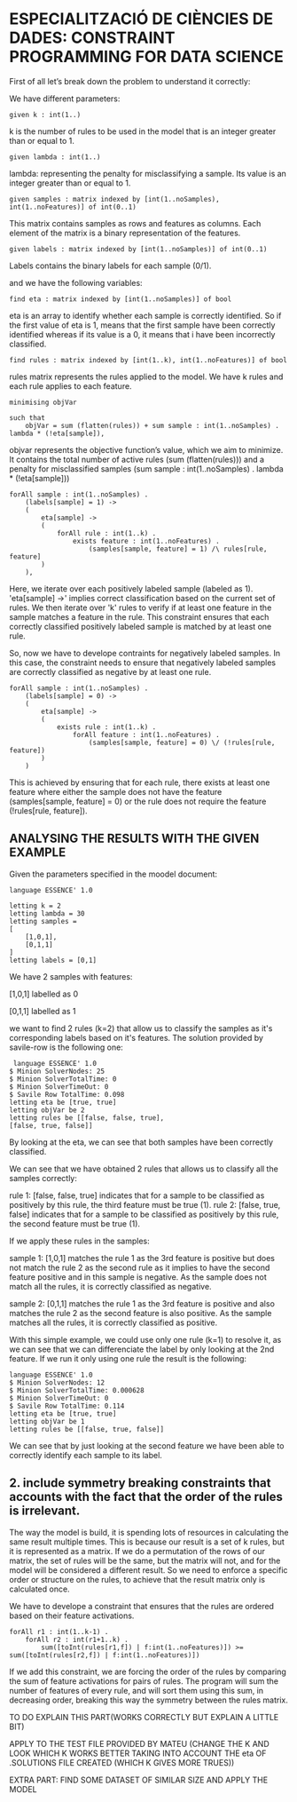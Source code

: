# ESPECIALITZACIÓ DE CIÈNCIES DE DADES: CONSTRAINT PROGRAMMING FOR DATA SCIENCE

First of all let’s break down the problem to understand it correctly:

We have different parameters:

```
given k : int(1..)
```

k is the number of rules to be used in the model that is an integer greater than or equal to 1.

```
given lambda : int(1..)
```

lambda: representing the penalty for misclassifying a sample. Its value is an integer greater than or equal to 1.

```
given samples : matrix indexed by [int(1..noSamples), int(1..noFeatures)] of int(0..1)
```
This matrix contains samples as rows and features as columns. Each element of the matrix is a binary representation of the features.

```
given labels : matrix indexed by [int(1..noSamples)] of int(0..1)
```

Labels contains the binary labels for each sample (0/1).

	
and we have the following variables:
```
find eta : matrix indexed by [int(1..noSamples)] of bool
```
eta is an array to identify whether each sample is correctly identified. So if the first value of eta is 1, means that the first sample have been correctly identified whereas if its value is a 0, it means that i have been incorrectly classified.

```
find rules : matrix indexed by [int(1..k), int(1..noFeatures)] of bool
```

rules matrix represents the rules applied to the model. We have k rules and each rule applies to each feature.

```
minimising objVar

such that
    objVar = sum (flatten(rules)) + sum sample : int(1..noSamples) . lambda * (!eta[sample]),
```

objvar represents the objective function’s value, which we aim to minimize. It contains the total number of active rules (sum (flatten(rules))) and a penalty for misclassified samples (sum sample : int(1..noSamples) . lambda * (!eta[sample]))

```
forAll sample : int(1..noSamples) .
    (labels[sample] = 1) ->
    (
        eta[sample] ->
        (
            forAll rule : int(1..k) .
                exists feature : int(1..noFeatures) .
                    (samples[sample, feature] = 1) /\ rules[rule, feature]
        )
    ),
```
Here, we iterate over each positively labeled sample (labeled as 1). 'eta[sample] ->' implies correct classification based on the current set of rules. We then iterate over 'k' rules to verify if at least one feature in the sample matches a feature in the rule. This constraint ensures that each correctly classified positively labeled sample is matched by at least one rule.

So, now we have to develope contraints for negatively labeled samples. In this case, the constraint needs to ensure that negatively labeled samples are correctly classified as negative by at least one rule.

```
forAll sample : int(1..noSamples) .
    (labels[sample] = 0) ->
    (
        eta[sample] ->
        (
            exists rule : int(1..k) .
                forAll feature : int(1..noFeatures) .
                    (samples[sample, feature] = 0) \/ (!rules[rule, feature])
        )
    )
```
This is achieved by ensuring that for each rule, there exists at least one feature where either the sample does not have the feature (samples[sample, feature] = 0) or the rule does not require the feature (!rules[rule, feature]).


## ANALYSING THE RESULTS WITH THE GIVEN EXAMPLE

Given the parameters specified in the moodel document:

```
language ESSENCE' 1.0

letting k = 2
letting lambda = 30
letting samples =
[
    [1,0,1],
    [0,1,1]
]
letting labels = [0,1]
```
We have 2 samples with features: 

[1,0,1] labelled as 0

[0,1,1] labelled as 1


we want to find 2 rules (k=2) that allow us to classify the samples as it's corresponding labels based on it's features. The solution provided by savile-row is the following one:

```
 language ESSENCE' 1.0
$ Minion SolverNodes: 25
$ Minion SolverTotalTime: 0
$ Minion SolverTimeOut: 0
$ Savile Row TotalTime: 0.098
letting eta be [true, true]
letting objVar be 2
letting rules be [[false, false, true], 
[false, true, false]]
```
By looking at the eta, we can see that both samples have been correctly classified.

We can see that we have obtained 2 rules that allows us to classify all the samples correctly:

rule 1: [false, false, true] indicates that for a sample to be classified as positively by this rule, the third feature must be true (1).
rule 2: [false, true, false] indicates that for a sample to be classified as positively by this rule, the second feature must be true (1).

If we apply these rules in the samples:

sample 1: [1,0,1] matches the rule 1 as the 3rd feature is positive but does not match the rule 2 as the second rule as it implies to have the second feature positive and in this sample is negative.
As the sample does not match all the rules, it is correctly classified as negative.

sample 2: [0,1,1] matches the rule 1 as the 3rd feature is positive and also matches the rule 2 as the second feature is also positive. As the sample matches all the rules, it is correctly classified as positive.


With this simple example, we could use only one rule (k=1) to resolve it, as we can see that we can differenciate the label by only looking at the 2nd feature. If we run it only using one rule the result is the following:

```
language ESSENCE' 1.0
$ Minion SolverNodes: 12
$ Minion SolverTotalTime: 0.000628
$ Minion SolverTimeOut: 0
$ Savile Row TotalTime: 0.114
letting eta be [true, true]
letting objVar be 1
letting rules be [[false, true, false]]
```

We can see that by just looking at the second feature we have been able to correctly identify each sample to its label.


## 2. include symmetry breaking constraints that accounts with the fact that the order of the rules is irrelevant.

The way the model is build, it is spending lots of resources in calculating the same result multiple times. This is because our result is a set of k rules, but it is represented as a matrix. If we do a permutation of the rows of our matrix, the set of rules will be the same, but the matrix will not, and for the model will be considered a different result. So we need to enforce a specific order or structure on the rules, to achieve that the result matrix only is calculated once.

We have to develope a constraint that ensures that the rules are ordered based on their feature activations. 

```
forAll r1 : int(1..k-1) .
    forAll r2 : int(r1+1..k) .
        sum([toInt(rules[r1,f]) | f:int(1..noFeatures)]) >= sum([toInt(rules[r2,f]) | f:int(1..noFeatures)])
```
If we add this constraint, we are forcing the order of the rules by comparing the sum of feature activations for pairs of rules. The program will sum the number of features of every rule, and will sort them using this sum, in decreasing order, breaking this way the symmetry between the rules matrix.


TO DO EXPLAIN THIS PART(WORKS CORRECTLY BUT EXPLAIN A LITTLE BIT)


APPLY TO THE TEST FILE PROVIDED BY MATEU (CHANGE THE K AND LOOK WHICH K WORKS BETTER TAKING INTO ACCOUNT THE eta OF .SOLUTIONS FILE CREATED (WHICH K GIVES MORE TRUES))

EXTRA PART: FIND SOME DATASET OF SIMILAR SIZE AND APPLY THE MODEL
